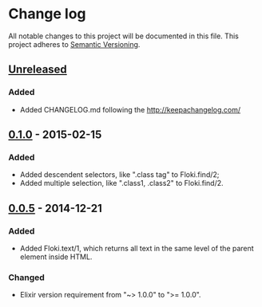 # Change log

All notable changes to this project will be documented in this file.
This project adheres to [Semantic Versioning](http://semver.org/).

## [Unreleased][unreleased]

### Added

- Added CHANGELOG.md following the http://keepachangelog.com/

## [0.1.0] - 2015-02-15

### Added

- Added descendent selectors, like ".class tag" to Floki.find/2;
- Added multiple selection, like ".class1, .class2" to Floki.find/2.

## [0.0.5] - 2014-12-21

### Added

- Added Floki.text/1, which returns all text in the same level
of the parent element inside HTML.

### Changed

- Elixir version requirement from "~> 1.0.0" to ">= 1.0.0".

[unreleased]: https://github.com/philss/floki/compare/v0.1.0...HEAD
[0.1.0]: https://github.com/philss/floki/compare/v0.0.5...v0.1.0
[0.0.5]: https://github.com/philss/floki/compare/v0.0.3...v0.0.5
